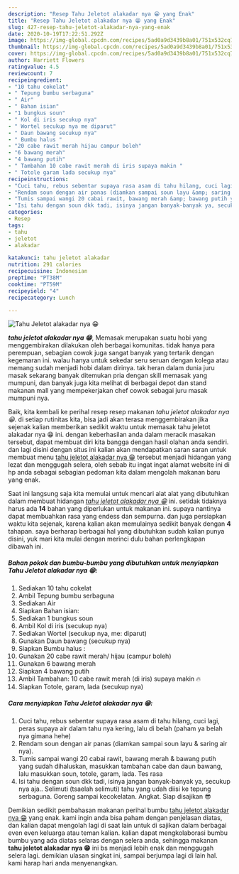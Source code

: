 ```yaml
---
description: "Resep Tahu Jeletot alakadar nya 😁 yang Enak"
title: "Resep Tahu Jeletot alakadar nya 😁 yang Enak"
slug: 427-resep-tahu-jeletot-alakadar-nya-yang-enak
date: 2020-10-19T17:22:51.292Z
image: https://img-global.cpcdn.com/recipes/5ad0a9d3439b8a01/751x532cq70/tahu-jeletot-alakadar-nya-😁-foto-resep-utama.jpg
thumbnail: https://img-global.cpcdn.com/recipes/5ad0a9d3439b8a01/751x532cq70/tahu-jeletot-alakadar-nya-😁-foto-resep-utama.jpg
cover: https://img-global.cpcdn.com/recipes/5ad0a9d3439b8a01/751x532cq70/tahu-jeletot-alakadar-nya-😁-foto-resep-utama.jpg
author: Harriett Flowers
ratingvalue: 4.5
reviewcount: 7
recipeingredient:
- "10 tahu cokelat"
- " Tepung bumbu serbaguna"
- " Air"
- " Bahan isian"
- "1 bungkus soun"
- " Kol di iris secukup nya"
- " Wortel secukup nya me diparut"
- " Daun bawang secukup nya"
- " Bumbu halus "
- "20 cabe rawit merah hijau campur boleh"
- "6 bawang merah"
- "4 bawang putih"
- " Tambahan 10 cabe rawit merah di iris supaya makin "
- " Totole garam lada secukup nya"
recipeinstructions:
- "Cuci tahu, rebus sebentar supaya rasa asam di tahu hilang, cuci lagi, peras supaya air dalam tahu nya kering, lalu di belah (paham ya belah nya gimana hehe)"
- "Rendam soun dengan air panas (diamkan sampai soun layu &amp; saring air nya)."
- "Tumis sampai wangi 20 cabai rawit, bawang merah &amp; bawang putih yang sudah dihaluskan, masukkan tambahan cabe dan daun bawang, lalu masukkan soun, totole, garam, lada. Tes rasa"
- "Isi tahu dengan soun dkk tadi, isinya jangan banyak-banyak ya, secukup nya aja.. Selimuti (tsaelah selimuti) tahu yang udah diisi ke tepung serbaguna. Goreng sampai kecokelatan. Angkat. Siap disajikan 😎"
categories:
- Resep
tags:
- tahu
- jeletot
- alakadar

katakunci: tahu jeletot alakadar 
nutrition: 291 calories
recipecuisine: Indonesian
preptime: "PT38M"
cooktime: "PT59M"
recipeyield: "4"
recipecategory: Lunch

---
```



![Tahu Jeletot alakadar nya 😁](https://img-global.cpcdn.com/recipes/5ad0a9d3439b8a01/751x532cq70/tahu-jeletot-alakadar-nya-😁-foto-resep-utama.jpg)

<b><i>tahu jeletot alakadar nya 😁</i></b>, Memasak merupakan suatu hobi yang menggembirakan dilakukan oleh berbagai komunitas. tidak hanya para perempuan, sebagian cowok juga sangat banyak yang tertarik dengan kegemaran ini. walau hanya untuk sekedar seru seruan dengan kolega atau memang sudah menjadi hobi dalam dirinya. tak heran dalam dunia juru masak sekarang banyak ditemukan pria dengan skill memasak yang mumpuni, dan banyak juga kita melihat di berbagai depot dan stand makanan mall yang mempekerjakan chef cowok sebagai juru masak mumpuni nya.

Baik, kita kembali ke perihal resep resep makanan <i>tahu jeletot alakadar nya 😁</i>. di setiap rutinitas kita, bisa jadi akan terasa menggembirakan jika sejenak kalian memberikan sedikit waktu untuk memasak tahu jeletot alakadar nya 😁 ini. dengan keberhasilan anda dalam meracik masakan tersebut, dapat membuat diri kita bangga dengan hasil olahan anda sendiri. dan lagi disini dengan situs ini kalian akan mendapatkan saran saran untuk membuat menu <u>tahu jeletot alakadar nya 😁</u> tersebut menjadi hidangan yang lezat dan menggugah selera, oleh sebab itu ingat ingat alamat website ini di hp anda sebagai sebagian pedoman kita dalam mengolah makanan baru yang enak.




Saat ini langsung saja kita memulai untuk mencari alat alat yang dibutuhkan dalam membuat hidangan <u><i>tahu jeletot alakadar nya 😁</i></u> ini. setidak tidaknya harus ada <b>14</b> bahan yang diperlukan untuk makanan ini. supaya nantinya dapat membuahkan rasa yang endess dan sempurna. dan juga persiapkan waktu kita sejenak, karena kalian akan memulainya sedikit banyak dengan <b>4</b> tahapan. saya berharap berbagai hal yang dibutuhkan sudah kalian punya disini, yuk mari kita mulai dengan merinci dulu bahan perlengkapan dibawah ini.

<!--inarticleads1-->

##### Bahan pokok dan bumbu-bumbu yang dibutuhkan untuk menyiapkan Tahu Jeletot alakadar nya 😁:

1. Sediakan 10 tahu cokelat
1. Ambil  Tepung bumbu serbaguna
1. Sediakan  Air
1. Siapkan  Bahan isian:
1. Sediakan 1 bungkus soun
1. Ambil  Kol di iris (secukup nya)
1. Sediakan  Wortel (secukup nya, me: diparut)
1. Gunakan  Daun bawang (secukup nya)
1. Siapkan  Bumbu halus :
1. Gunakan 20 cabe rawit merah/ hijau (campur boleh)
1. Gunakan 6 bawang merah
1. Siapkan 4 bawang putih
1. Ambil  Tambahan: 10 cabe rawit merah (di iris) supaya makin 🔥
1. Siapkan  Totole, garam, lada (secukup nya)




<!--inarticleads2-->

##### Cara menyiapkan Tahu Jeletot alakadar nya 😁:

1. Cuci tahu, rebus sebentar supaya rasa asam di tahu hilang, cuci lagi, peras supaya air dalam tahu nya kering, lalu di belah (paham ya belah nya gimana hehe)
1. Rendam soun dengan air panas (diamkan sampai soun layu &amp; saring air nya).
1. Tumis sampai wangi 20 cabai rawit, bawang merah &amp; bawang putih yang sudah dihaluskan, masukkan tambahan cabe dan daun bawang, lalu masukkan soun, totole, garam, lada. Tes rasa
1. Isi tahu dengan soun dkk tadi, isinya jangan banyak-banyak ya, secukup nya aja.. Selimuti (tsaelah selimuti) tahu yang udah diisi ke tepung serbaguna. Goreng sampai kecokelatan. Angkat. Siap disajikan 😎




Demikian sedikit pembahasan makanan perihal bumbu <u>tahu jeletot alakadar nya 😁</u> yang enak. kami ingin anda bisa paham dengan penjelasan diatas, dan kalian dapat mengolah lagi di saat lain untuk di sajikan dalam berbagai even even keluarga atau teman kalian. kalian dapat mengkolaborasi bumbu bumbu yang ada diatas selaras dengan selera anda, sehingga makanan <b>tahu jeletot alakadar nya 😁</b> ini bs menjadi lebih enak dan menggugah selera lagi. demikian ulasan singkat ini, sampai berjumpa lagi di lain hal. kami harap hari anda menyenangkan.
